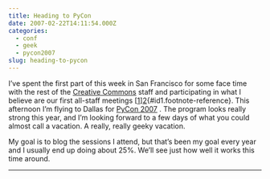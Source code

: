```yaml
---
title: Heading to PyCon
date: 2007-02-22T14:11:54.000Z
categories:
  - conf
  - geek
  - pycon2007
slug: heading-to-pycon
---
```

I’ve spent the first part of this week in San Francisco for some face time with the rest of the [Creative Commons][1]  staff and participating in what I believe are our first all-staff meetings [[1]][2]{#id1.footnote-reference}. This afternoon I’m flying to Dallas for [PyCon 2007][3] . The program looks really strong this year, and I’m looking forward to a few days of what you could almost call a vacation. A really, really geeky vacation.

My goal is to blog the sessions I attend, but that’s been my goal every year and I usually end up doing about 25%. We’ll see just how well it works this time around.

---



 [1]: http://creativecommons.org
 [2]: #id2
 [3]: http://us.pycon.org/TX2007/HomePage

